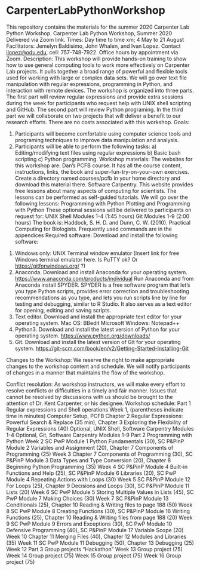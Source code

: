 # CarpenterLabPythonWorkshop
This repository contains the materials for the summer 2020 Carpenter Lab Python Workshop.
Carpenter Lab Python Workshop, Summer 2020
Delivered via Zoom link.
Times: Day time to time xm; 4 May to 21 August
Facilitators:
Jemelyn Baldisimo, John Whalen, and Ivan Lopez.  Contact ilopez@odu.edu, cell: 757-748-7922.  Office hours by appointment via Zoom.
Description:
This workshop will provide hands-on training to show how to use general computing tools to work more effectively on Carpenter Lab projects. It pulls together a broad range of powerful and flexible tools used for working with large or complex data sets. We will go over text file manipulation with regular expressions, programming in Python, and interaction with remote devices.  The workshop is organized into three parts. The first part will review regular expressions and provide extra sessions during the week for participants who request help with UNIX shell scripting and GitHub.  The second part will review Python programing.  In the third part we will collaborate on two projects that will deliver a benefit to our research efforts.  There are no costs associated with this workshop.
Goals:
1. Participants will become comfortable using computer science tools and programing techniques to improve data manipulation and analysis.
2. Participants will be able to perform the following tasks:
a)	Editing/modifying text files using regular expressions 
b)	Basic bash scripting 
c)	Python programming.
Workshop materials:
The websites for this workshop are:
Dan’s PCFB course.  It has all the course content, instructions, links, the book and super-fun-try-on-your-own exercises. Create a directory named courses/pcfb in your home directory and download this material there.
Software Carpentry.  This website provides free lessons about many aspects of computing for scientists.  The lessons can be performed as self-guided tutorials.  We will go over the following lessons:
Programming with Python
Plotting and Programming with Python
These optional sessions will be delivered to participants on request for:
UNIX Shell Modules 1-4 (1:45 hours)
Git Modules 1-9 (2:00 hours)
The book is: Haddock, S. H. D. and Dunn, C. W. (2010). Practical Computing for Biologists.
Frequently used commands are in the appendices
Required software:
Download and install the following software:
1)	Windows only: UNIX Terminal window emulator
(Insert link for free Windows terminal emulator here. Is PuTTY ok? Or https://gitforwindows.org/ ?)
2)	Anaconda.  Download and install Anaconda for your operating system.
https://www.anaconda.com/products/individual
Run Anaconda and from Anaconda install SPYDER.  SPYDER is a free software program that let’s you type Python scripts, provides error correction and troubleshooting recommendations as you type, and lets you run scripts line by line for testing and debugging, similar to R Studio.  It also serves as a text editor for opening, editing and saving scripts.
3)	Text editor.  Download and install the appropriate text editor for your operating system.
Mac OS: BBedit
Microsoft Windows: Notepad++
4)	Python3.  Download and install the latest version of Python for your operating system.
https://www.python.org/downloads/
5) Git. Download and install the latest version of Git for your operating system.
https://git-scm.com/book/en/v2/Getting-Started-Installing-Git


Changes to the Workshop: 
We reserve the right to make appropriate changes to the workshop content and schedule.  We will notify participants of changes in a manner that maintains the flow of the workshop.

Conflict resolution: 
As workshop instructors, we will make every effort to resolve conflicts or difficulties in a timely and fair manner. Issues that cannot be resolved by discussions with us should be brought to the attention of Dr. Kent Carpenter, or his designee. 
Workshop schedule:
Part 1 Regular expressions and Shell operations
Week 1, (parentheses indicate time in minutes)
Computer Setup, PCFB Chapter 2 Regular Expressions: Powerful Search & Replace (35 min), Chapter 3 Exploring the Flexibility of Regular Expressions (40)
Optional, UNIX Shell, Software Carpentry Modules 1-4
Optional, Git, Software Carpentry Modules 1-9
Part 2 Programming with Python
Week 2
SC PwP Module 1 Python Fundamentals (30), SC P&PinP Module 2 Variables and Assignment (20), Chapter 7 Components of Programming (25)
Week 3
Chapter 7 Components of Programming (30), SC P&PinP Module 3 Data Types and Type Conversion (20), Chapter 8 Beginning Python Programming (35)
Week 4
SC P&PinP Module 4 Built-in Functions and Help (25), SC P&PinP Module 6 Libraries (20), SC PwP Module 4 Repeating Actions with Loops (30)
Week 5
SC P&PinP Module 12 For Loops (25), Chapter 9 Decisions and Loops (30), SC P&PinP Module 11 Lists (20) 
Week 6
SC PwP Module 5 Storing Multiple Values in Lists (45), SC PwP Module 7 Making Choices (30)
Week 7
SC P&PinP Module 13 Conditionals (25), Chapter 10 Reading & Writing files to page 188 (50)
Week 8
SC PwP Module 8 Creating Functions (30), SC P&PinP Module 16 Writing Functions (25), Chapter 10 Reading & Writing files from page 188 (20)
Week 9
SC PwP Module 9 Errors and Exceptions (30), SC PwP Module 10 Defensive Programming (40), SC P&PinP Module 17 Variable Scope (20)
Week 10
Chapter 11 Merging Files (40), Chapter 12 Modules and Libraries (35)
Week 11
SC PwP Module 11 Debugging (50), Chapter 13 Debugging (25)
Week 12
Part 3 Group projects “Hackathon”
Week 13
Group project (75)
Week 14
Group project (75)
Week 15
Group project (75)
Week 16
Group project (75)
